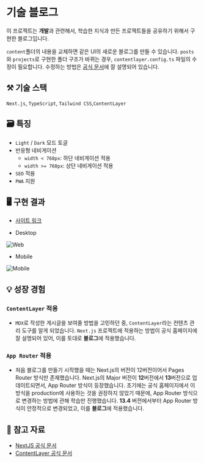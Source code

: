 # 기술 블로그

이 프로젝트는 **개발**과 관련해서, 학습한 지식과 만든 프로젝트들을 공유하기 위해서 구현한 블로그입니다.

`content`폴더의 내용을 교체하면 같은 UI의 새로운 블로그를 만들 수 있습니다. `posts`와 `projects`로 구현한 폴더 구조가 바뀌는 경우, `contentlayer.config.ts` 파일의 수정이 필요합니다. 수정하는 방법은 [공식 문서](https://www.contentlayer.dev/docs/getting-started-cddd76b7#2-define-content-schema)에 잘 설명되어 있습니다.

## ⚒ 기술 스택

`Next.js`, `TypeScript`, `Tailwind CSS`,`ContentLayer`

## 🗃️ 특징

- `Light` / `Dark` 모드 토글
- 반응형 네비게이션
  - `width < 768px`: 하단 네비게이션 적용
  - `width >= 768px`: 상단 네비게이션 적용
- `SEO` 적용
- `PWA` 지원

## 🖥️ 구현 결과

- [사이트 링크](https://www.woongsnote.dev)

- Desktop

![Web](https://github.com/woongsnote/woongsnote-dev/assets/83802168/d58e62eb-f9c8-4cb3-a195-73e4b03e324b)

- Mobile

![Mobile](https://github.com/woongsnote/woongsnote-dev/assets/83802168/8d473ef5-9245-4736-9e70-6bcbdc693bc8)

## 💡 성장 경험

### `ContentLayer` 적용

- `MDX`로 작성한 게시글을 보여줄 방법을 고민하던 중, `ContentLayer`라는 컨텐츠 관리 도구를 알게 되었습니다. `Next.js` 프로젝트에 적용하는 방법이 공식 홈페이지에 잘 설명되어 있어, 이를 토대로 **블로그**에 적용했습니다.

### `App Router` 적용

- 처음 블로그를 만들기 시작했을 때는 Next.js의 버전이 12버전이어서 Pages Router 방식만 존재했습니다. Next.js의 Major 버전이 **12**버전에서 **13**버전으로 업데이트되면서, App Router 방식이 등장했습니다. 초기에는 공식 홈페이지에서 이 방식을 production에 사용하는 것을 권장하지 않았기 때문에, App Router 방식으로 변경하는 방법에 관해 학습만 진행했습니다. **13.4** 버전에서부터 App Router 방식이 안정적으로 변경되었고, 이를 **블로그**에 적용했습니다.

## 📜 참고 자료

- [NextJS 공식 문서](https://nextjs.org/docs)
- [ContentLayer 공식 문서](https://www.contentlayer.dev)
